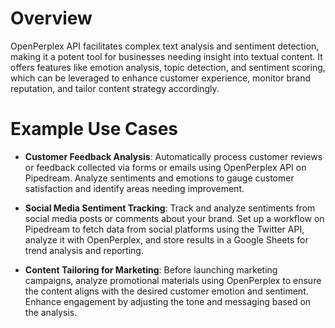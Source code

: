 # Overview

OpenPerplex API facilitates complex text analysis and sentiment detection, making it a potent tool for businesses needing insight into textual content. It offers features like emotion analysis, topic detection, and sentiment scoring, which can be leveraged to enhance customer experience, monitor brand reputation, and tailor content strategy accordingly.

# Example Use Cases

- **Customer Feedback Analysis**: Automatically process customer reviews or feedback collected via forms or emails using OpenPerplex API on Pipedream. Analyze sentiments and emotions to gauge customer satisfaction and identify areas needing improvement.

- **Social Media Sentiment Tracking**: Track and analyze sentiments from social media posts or comments about your brand. Set up a workflow on Pipedream to fetch data from social platforms using the Twitter API, analyze it with OpenPerplex, and store results in a Google Sheets for trend analysis and reporting.

- **Content Tailoring for Marketing**: Before launching marketing campaigns, analyze promotional materials using OpenPerplex to ensure the content aligns with the desired customer emotion and sentiment. Enhance engagement by adjusting the tone and messaging based on the analysis.
